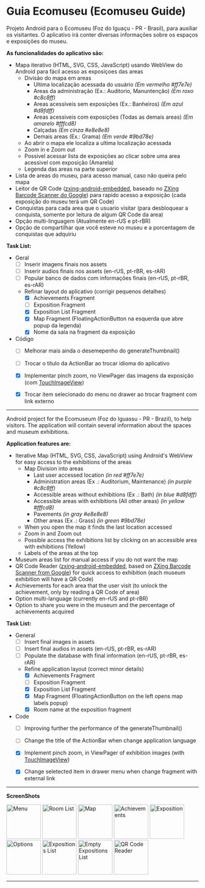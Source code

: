 # Guia Ecomuseu (Ecomuseu Guide)

Projeto Android para o Ecomuseu (Foz do Iguaçu - PR - Brasil), para auxiliar os visitantes. O aplicativo irá conter diversas informações sobre os espaços e exposições do museu.

<b>As funcionalidades do aplicativo são:</b>
- Mapa iterativo (HTML, SVG, CSS, JavaScript) usando WebView do Android para fácil acesso as exposiçoes das areas
	- Divisão do mapa em areas
		- Ultima localização acessada do usuário <i>(Em vermelho #ff7e7e)</i>
		- Areas da administração (Ex.: Auditorio, Manuntenção) <i>(Em roxo #c8c8ff)</i>
		- Areas acessiveis sem exposições (Ex.: Banheiros) <i>(Em azul #d8fdff)</i>
		- Areas acessiveis com exposições (Todas as demais areas) <i>(Em amarelo #fffcd8)</i>
		- Calçadas <i>(Em cinza #e8e8e8)</i>
		- Demais areas (Ex.: Grama) <i>(Em verde #9bd78e)</i>
	- Ao abrir o mapa ele localiza a ultima localização acessada
	- Zoom in e Zoom out
	- Possivel acessar lista de exposições ao clicar sobre uma area acessivel com exposição (Amarela)
	- Legenda das areas na parte superior
- Lista de areas do museu, para acesso manual, caso não queira pelo mapa
- Leitor de QR Code ([zxing-android-embedded](https://github.com/journeyapps/zxing-android-embedded), baseado no [ZXing Barcode Scanner do Google](https://github.com/zxing/zxing)) para rapido acesso a exposição (cada exposição do museu terá um QR Code)
- Conquistas para cada area que o usuario visitar (para desbloquear a conquista, somente por leitura de algum QR Code da area)
- Opção multi-linguagem (Atualmente en-rUS e pt-rBR)
- Opção de compartilhar que você esteve no museu e a porcentagem de conquistas que adquiriu

<b>Task List:</b>
- Geral
    - [ ] Inserir imagens finais nos assets
    - [ ] Inserir audios finais nos assets (en-rUS, pt-rBR, es-rAR)
    - [ ] Popular banco de dados com informações finais (en-rUS, pt-rBR, es-rAR)
    - Refinar layout do aplicativo (corrigir pequenos detalhes)
    	- [x] Achievements Fragment
		- [ ] Exposition Fragment
		- [x] Exposition List Fragment
		- [x] Map Fragment (FloatingActionButton na esquerda que abre popup da legenda)
		- [x] Nome da sala na fragment da exposição
- Código
    - [ ] Melhorar mais ainda o desemepenho do generateThumbnail()
    - [ ] Trocar o título da ActionBar ao trocar idioma do aplicativo
    - [x] Implementar pinch zoom, no ViewPager das imagens da exposição (com [TouchImageView](https://github.com/MikeOrtiz/TouchImageView))
    - [x] Trocar item selecionado do menu no drawer ao trocar fragment com link externo

	
-----------------------------


Android project for the Ecomuseum (Foz do Iguassu - PR - Brazil), to help visitors. The application will contain several information about the spaces and museum exhibitions.

<b>Application features are:</b>
- Iterative Map (HTML, SVG, CSS, JavaScript) using Android's WebView for easy access to the exhibitions of the areas
	- Map Division into areas
		- Last user accessed location <i>(in red #ff7e7e)</i>
		- Administration areas (Ex .: Auditorium, Maintenance) <i>(in purple #c8c8ff)</i>
		- Accessible areas without exhibitions (Ex .: Bath) <i>(in blue #d8fdff)</i>
		- Accessible areas with exhibitions (All other areas) <i>(in yellow #fffcd8)</i>
		- Pavements <i>(in gray #e8e8e8)</i>
		- Other areas (Ex .: Grass) <i>(in green #9bd78e)</i>
	- When you open the map it finds the last location accessed
	- Zoom in and Zoom out
	- Possible access the exhibitions list by clicking on an accessible area with exhibitions (Yellow)
	- Labels of the areas at the top
- Museum areas list for manual access if you do not want the map
- QR Code Reader ([zxing-android-embedded](https://github.com/journeyapps/zxing-android-embedded), based on [ZXing Barcode Scanner from Google](https://github.com/zxing/zxing)) for quick access to exhibition (each museum exhibition will have a QR Code)
- Achievements for each area that the user visit (to unlock the achievement, only by reading a QR Code of area)
- Option multi-language (currently en-rUS and pt-rBR)
- Option to share you were in the museum and the percentage of achievements acquired

<b>Task List: </b>
- General
	- [ ] Insert final images in assets
	- [ ] Insert final audios in assets (en-rUS, pt-rBR, es-rAR)
	- [ ] Populate the database with final information (en-rUS, pt-rBR, es-rAR)
	- Refine application layout (correct minor details)
		- [x] Achievements Fragment
		- [ ] Exposition Fragment
		- [x] Exposition List Fragment
		- [x] Map Fragment (FloatingActionButton on the left opens map labels popup)
		- [x] Room name at the exposition fragment
- Code
	- [ ] Improving further the performance of the generateThumbnail()
	- [ ] Change the title of the ActionBar when change application language
	- [x] Implement pinch zoom, in ViewPager of exhibition images (with [TouchImageView](https://github.com/MikeOrtiz/TouchImageView))
	- [x] Change seletected item in drawer menu when change fragment with external link


-----------------------------


<b>ScreenShots</b>

<img width="90" src="http://i.imgur.com/hGK1loQ.jpg" alt="Menu" title="Menu">
<img width="90" src="http://i.imgur.com/Ij6QS0n.jpg" alt="Room List" title="Room List">
<img width="90" src="http://i.imgur.com/tWBVGDR.jpg" alt="Map" title="Map">
<img width="90" src="http://i.imgur.com/b5LjwI9.jpg" alt="Achievements" title="Achievements">
<img width="90" src="http://i.imgur.com/4jo5aHF.jpg" alt="Exposition" title="Exposition">
<img width="90" src="http://i.imgur.com/hYbsN4J.jpg" alt="Options" title="Options">
<img width="90" src="http://i.imgur.com/984ZjWF.jpg" alt="Expositions List" title="Exposition List">
<img width="90" src="http://i.imgur.com/xjZ5DEl.jpg" alt="Empty Expositions List" title="Empty Exposition List">
<img width="90" src="http://i.imgur.com/HKnn9Cs.jpg" alt="QR Code Reader" title="QR Code Reader">


-----------------------------